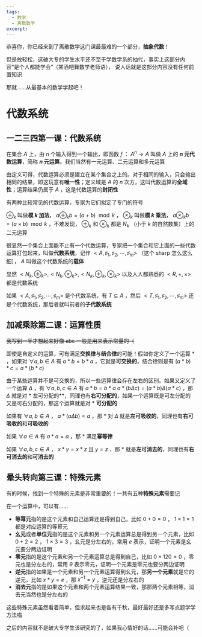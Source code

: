 ```yaml
---
tags:
  - 数学
  - 离散数学
excerpt:
---
```

恭喜你，你已经来到了离散数学这门课最最难的一个部分，**抽象代数**！

但是放轻松，这破大专的学生水平还不至于学数学系的抽代，事实上这部分内容“是个人都能学会”（某酒吧舞数学老师语）， 说人话就是这部分内容没有任何前置知识

那就……从最基本的数学学起吧！

# 代数系统

## 一二三四第一课：代数系统

在集合 $A$ 上，由 $n$ 个输入得到一个输出，即函数 $f$ ： $A^n \rightarrow A$ 叫做 $A$ 上的 **$n$ 元代数运算**，简称 **$n$ 元运算**。我们当然有一元运算、二元运算和多元运算

由定义可得，代数运算必须是建立在某个集合之上的。对于相同的输入，只会输出相同的结果，即这玩意有**唯一性**；定义域是 $A$ 的 $n$ 次方，这叫代数运算的**全域性**；运算结果仍属于 $A$ ，这是代数运算的**封闭性**

有两种比较常见的代数运算，专家为它们拟定了专门的符号

 $\oplus_k$ 叫做**模 $k$ 加法**， $a\oplus_k b = (a + b) \mod k$ ， $\otimes_k$ 叫做**模 $k$ 乘法**， $a\otimes_k b = (a \times b) \mod k$ ，不难发现， $\oplus_k$ 和 $\otimes_k$ 都是 $N_k$ （小于 $k$ 的自然数集）上的二元运算

很显然一个集合上面能不止有一个代数运算，专家把一个集合和它上面的一些代数运算打包起来，叫做**代数系统**，记作 $<A,\sharp_1,\sharp_2,\cdots,\sharp_m>$ （这个 sharp 怎么这么细）， $A$ 叫做这个代数系统的**载体**

显然 $<N_k,\oplus_k>,<N_k,\otimes_k>,<N_k,\oplus_k,\otimes_k>$ 以及人人都熟悉的 $<R,+,\times>$ 都是代数系统

如果 $<A,\sharp_1,\sharp_2,\cdots,\sharp_m>$ 是个代数系统，有 $T \subseteq A$ ，然后 $<T,\sharp_1,\sharp_2,\cdots,\sharp_m>$ 还是个代数系统，那后者就叫前者的**子代数系统**

## 加减乘除第二课：运算性质

~~我写到一半才想起来好像 abc 一般是用来表示常量的（~~

即使是自定义的运算，可有满足**交换律**与**结合律**的可能！假如你定义了一个运算 $*$ ，如果对 $\forall a,b \in A$ 有 $a * b = b * a$ ，它就是**可交换的**，结合律则是有 $(a*b)*c=a*(b*c)$ 

由于某些运算并不是可交换的，所以一些运算律会存在左右的区别。如果又定义了一个运算 $\Delta$ ，有 $\forall a,b,c \in A$ 有 $a * b = b * a$  $a * (b \Delta c) = (a * b) \Delta (a * c)$ ，那 $\Delta$ 就是对 $*$ 左可分配的**，同理也有**右可分配的**，如果一个运算既是可左分配的又是可右分配的，那这个运算就是对 $*$ **可分配的**

如果有 $\forall a,b \in A$ ， $a*(a\Delta b)=a$ ，那 $*$ 对 $\Delta$ 就是**左可吸收的**，同理也有**右可吸收的**和**可吸收的**

如果 $\forall a \in A$ 有 $a*a=a$ ，那 $*$ 满足**幂等律**

如果 $\forall a,b,c \in A$ ， $x*y=x*z$ 且 $y=z$ ，那 $*$ 就是**左可消去的**，同理也有**右可消去的**和**可消去的**

## 晕头转向第三课：特殊元素

有的时候，找到一个特殊的元素是非常重要的！一共有五种**特殊元素**需要记

在一个运算中，可以有……

- **等幂元**指的是这个元素和自己运算还是得到自己，比如 $0 + 0 = 0$ ， $1 \times 1 = 1$ 都是对应运算的等幂元
- **幺元**或者**单位元**指的是这个元素和另一个元素运算总是得到另一个元素，比如 $0 + 2 = 2$ ， $1 \times 3 = 3$ ，幺元是分左右的，常用 $e$ 表示，证明一个元素是幺元要分两边证明
- **零元**指的是这个元素和另一个元素运算总是得到自己，比如 $0 \times 120 = 0$ ，零元也是分左右的，常用 $\theta$ 表示零元，证明一个元素是零元也要分两边证明
- **逆元**指的如果是一个元素和另一个元素运算得到幺元，那**另一个元素**就是它的逆元，比如 $x*y=e$ ，那 $x^{-1} = y$ ，逆元还是分左右的
- **消去元**指的是如果这个元素和两个元素运算结果一致，那那两个元素相等，消去元当然也是分左右的

这些特殊元素虽然看着简单，但求起来也是各有千秋，最好最好还是多写点题学学方法喵

之后的内容就不是破大专学生该研究的了，如果我心情好的话……可能会补吧（